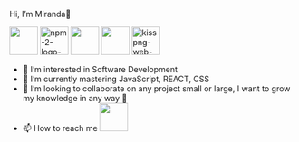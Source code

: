 Hi, I’m Miranda👋
<p align=”center”>
<img src='http://3con14.biz/code/_data/js/intro/js-logo.png' width='50' height='50'> <img src='https://i.postimg.cc/zbPb5BNN/npm-2-logo-png-transparent.png' border='0' alt='npm-2-logo-png-transparent' width='50'height='50'> <img src='https://raw.githubusercontent.com/jalbertsr/logo-badge-images/master/img/react_logo.png' width='50'height='50'> <img src='https://github.com/jalbertsr/logo-badge-images/blob/master/img/rsz_postgresql.png?raw=true' width='50'height='50'> <img src='https://i.postimg.cc/tYBh54Wb/kisspng-web-development-html-css-design-and-build-web-s-5b12aaae9c26e7-9099989815279499986396.png' border='0' alt='kisspng-web-development-html-css-design-and-build-web-s-5b12aaae9c26e7-9099989815279499986396' width='50' height='50'>
</p>

- 👀 I’m interested in Software Development
- 🌱 I’m currently mastering JavaScript, REACT, CSS
- 💞️ I’m looking to collaborate on any project small or large, I want to grow my knowledge in any way 🧠
-  📫 How to reach me 
<a href="[www.mywebsite.com/b](http://linkedin.com/in/mirandaklucas)"><img src="[/image.png](https://i.postimg.cc/BZkMCpWW/linkedin.png)" width='50' height='50' /></a>
<!---
mirandaklucas/mirandaklucas is a ✨ special ✨ repository because its `README.md` (this file) appears on your GitHub profile.
You can click the Preview link to take a look at your changes.
--->
